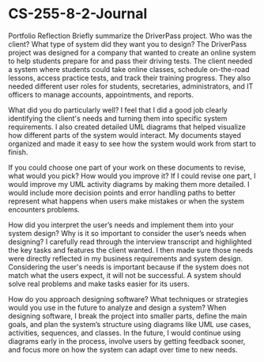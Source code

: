 # CS-255-8-2-Journal

Portfolio Reflection
Briefly summarize the DriverPass project. Who was the client? What type of system did they want you to design?
The DriverPass project was designed for a company that wanted to create an online system to help students prepare for and pass their driving tests. The client needed a system where students could take online classes, schedule on-the-road lessons, access practice tests, and track their training progress. They also needed different user roles for students, secretaries, administrators, and IT officers to manage accounts, appointments, and reports.

What did you do particularly well?
I feel that I did a good job clearly identifying the client's needs and turning them into specific system requirements. I also created detailed UML diagrams that helped visualize how different parts of the system would interact. My documents stayed organized and made it easy to see how the system would work from start to finish.

If you could choose one part of your work on these documents to revise, what would you pick? How would you improve it?
If I could revise one part, I would improve my UML activity diagrams by making them more detailed. I would include more decision points and error handling paths to better represent what happens when users make mistakes or when the system encounters problems.

How did you interpret the user’s needs and implement them into your system design? Why is it so important to consider the user’s needs when designing?
I carefully read through the interview transcript and highlighted the key tasks and features the client wanted. I then made sure those needs were directly reflected in my business requirements and system design. Considering the user's needs is important because if the system does not match what the users expect, it will not be successful. A system should solve real problems and make tasks easier for its users.

How do you approach designing software? What techniques or strategies would you use in the future to analyze and design a system?
When designing software, I break the project into smaller parts, define the main goals, and plan the system’s structure using diagrams like UML use cases, activities, sequences, and classes. In the future, I would continue using diagrams early in the process, involve users by getting feedback sooner, and focus more on how the system can adapt over time to new needs.
